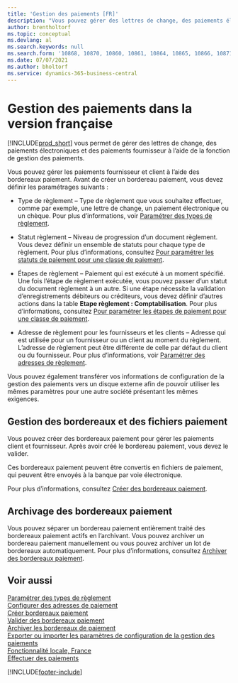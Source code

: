 ```yaml
---
title: 'Gestion des paiements [FR]'
description: "Vous pouvez gérer des lettres de change, des paiements électroniques et des paiements fournisseur à l’aide de la fonction de gestion des paiements dans la version française de Business\_Central."
author: brentholtorf
ms.topic: conceptual
ms.devlang: al
ms.search.keywords: null
ms.search.form: '10868, 10870, 10860, 10861, 10864, 10865, 10866, 10871, 10872, 10873, 10874, 10877, 10878, 10879, 10869, 10867, 10882, 10880'
ms.date: 07/07/2021
ms.author: bholtorf
ms.service: dynamics-365-business-central
---
```

# <a name="payment-management-in-the-french-version"></a>Gestion des paiements dans la version française

[!INCLUDE[prod_short](../../includes/prod_short.md)] vous permet de gérer des lettres de change, des paiements électroniques et des paiements fournisseur à l’aide de la fonction de gestion des paiements.  

Vous pouvez gérer les paiements fournisseur et client à l’aide des bordereaux paiement. Avant de créer un bordereau paiement, vous devez définir les paramétrages suivants :  

- Type de règlement – Type de règlement que vous souhaitez effectuer, comme par exemple, une lettre de change, un paiement électronique ou un chèque. Pour plus d’informations, voir [Paramétrer des types de règlement](how-to-set-up-payment-classes.md).  

- Statut règlement – Niveau de progression d’un document règlement. Vous devez définir un ensemble de statuts pour chaque type de règlement. Pour plus d’informations, consultez [Pour paramétrer les statuts de paiement pour une classe de paiement](how-to-set-up-payment-classes.md#to-set-up-payment-statuses-for-a-payment-class).  

- Étapes de règlement – Paiement qui est exécuté à un moment spécifié. Une fois l’étape de règlement exécutée, vous pouvez passer d’un statut du document règlement à un autre. Si une étape nécessite la validation d’enregistrements débiteurs ou créditeurs, vous devez définir d’autres actions dans la table **Etape règlement : Comptabilisation**. Pour plus d’informations, consultez [Pour paramétrer les étapes de paiement pour une classe de paiement](how-to-set-up-payment-classes.md#to-set-up-payment-steps-for-a-payment-class).  

- Adresse de règlement pour les fournisseurs et les clients – Adresse qui est utilisée pour un fournisseur ou un client au moment du règlement. L’adresse de règlement peut être différente de celle par défaut du client ou du fournisseur. Pour plus d’informations, voir [Paramétrer des adresses de règlement](how-to-set-up-payment-addresses.md).  

Vous pouvez également transférer vos informations de configuration de la gestion des paiements vers un disque externe afin de pouvoir utiliser les mêmes paramètres pour une autre société présentant les mêmes exigences.  

## <a name="managing-payment-slips-and-files"></a>Gestion des bordereaux et des fichiers paiement

Vous pouvez créer des bordereaux paiement pour gérer les paiements client et fournisseur. Après avoir créé le bordereau paiement, vous devez le valider.  

Ces bordereaux paiement peuvent être convertis en fichiers de paiement, qui peuvent être envoyés à la banque par voie électronique.  

Pour plus d’informations, consultez [Créer des bordereaux paiement](how-to-create-payment-slips.md).  

## <a name="archiving-payment-slips"></a>Archivage des bordereaux paiement

Vous pouvez séparer un bordereau paiement entièrement traité des bordereaux paiement actifs en l’archivant. Vous pouvez archiver un bordereau paiement manuellement ou vous pouvez archiver un lot de bordereaux automatiquement. Pour plus d’informations, consultez [Archiver des bordereaux paiement](how-to-archive-payment-slips.md).  

## <a name="see-also"></a>Voir aussi

[Paramétrer des types de règlement](how-to-set-up-payment-classes.md)  
[Configurer des adresses de paiement](how-to-set-up-payment-addresses.md)  
[Créer bordereaux paiement](how-to-create-payment-slips.md)  
[Valider des bordereaux paiement](how-to-post-payment-slips.md)  
[Archiver les bordereaux de paiement](how-to-archive-payment-slips.md)  
[Exporter ou importer les paramètres de configuration de la gestion des paiements](how-to-export-or-import-payment-management-setup-parameters.md)  
[Fonctionnalité locale, France](france-local-functionality.md)  
[Effectuer des paiements](../../payables-make-payments.md)  


[!INCLUDE[footer-include](../../includes/footer-banner.md)]

